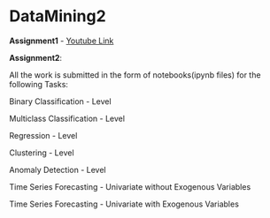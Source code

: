 # DataMining2

**Assignment1** - [Youtube Link]()


**Assignment2**:

All the work is submitted in the form of notebooks(ipynb files) for the following Tasks:


Binary Classification - Level

Multiclass Classification - Level

Regression - Level

Clustering - Level

Anomaly Detection - Level

Time Series Forecasting - Univariate without Exogenous Variables

Time Series Forecasting - Univariate with Exogenous Variables
